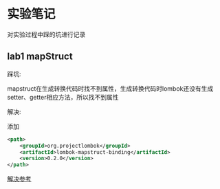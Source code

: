 # 实验笔记
对实验过程中踩的坑进行记录

## lab1 mapStruct
踩坑:

mapstruct在生成转换代码时找不到属性，生成转换代码时lombok还没有生成setter、getter相应方法，所以找不到属性

解决:

添加
```xml
<path>
    <groupId>org.projectlombok</groupId>
    <artifactId>lombok-mapstruct-binding</artifactId>
    <version>0.2.0</version>
</path>
```

[解决参考](https://blog.csdn.net/weixin_42272869/article/details/122337269)